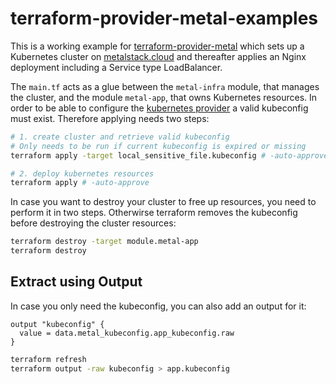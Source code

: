 # terraform-provider-metal-examples

This is a working example for [terraform-provider-metal](https://github.com/metal-stack-cloud/terraform-provider-metal) which sets up a Kubernetes cluster on [metalstack.cloud](https://metalstack.cloud) and thereafter applies an Nginx deployment including a Service type LoadBalancer.

The `main.tf` acts as a glue between the `metal-infra` module, that manages the cluster, and the module `metal-app`, that
owns Kubernetes resources. In order to be able to configure the [kubernetes provider](https://registry.terraform.io/providers/hashicorp/kubernetes/latest/docs) a valid kubeconfig must exist. Therefore applying needs two steps:

```bash
# 1. create cluster and retrieve valid kubeconfig
# Only needs to be run if current kubeconfig is expired or missing
terraform apply -target local_sensitive_file.kubeconfig # -auto-approve

# 2. deploy kubernetes resources
terraform apply # -auto-approve
```

In case you want to destroy your cluster to free up resources, you need to perform it in two steps.
Otherwirse terraform removes the kubeconfig before destroying the cluster resources:

```bash
terraform destroy -target module.metal-app
terraform destroy
```

## Extract using Output

In case you only need the kubeconfig, you can also add an output for it:

```hcl
output "kubeconfig" {
  value = data.metal_kubeconfig.app_kubeconfig.raw
}
```

```bash
terraform refresh
terraform output -raw kubeconfig > app.kubeconfig
```
